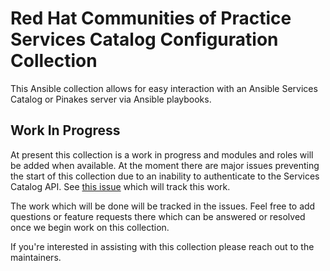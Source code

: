 # Red Hat Communities of Practice Services Catalog Configuration Collection

This Ansible collection allows for easy interaction with an Ansible Services Catalog or Pinakes server via Ansible playbooks.

## Work In Progress

At present this collection is a work in progress and modules and roles will be added when available. At the moment there are major issues preventing the start of this collection due to an inability to authenticate to the Services Catalog API. See [this issue](https://github.com/redhat-cop/services_catalog_configuration/issues/1) which will track this work.

The work which will be done will be tracked in the issues. Feel free to add questions or feature requests there which can be answered or resolved once we begin work on this collection.

If you're interested in assisting with this collection please reach out to the maintainers.
